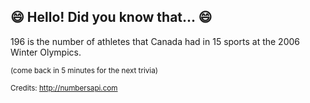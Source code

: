 ## 😄 Hello! Did you know that... 😄
196 is the number of athletes that Canada had in 15 sports at the 2006 Winter Olympics.

<sup>(come back in 5 minutes for the next trivia)</sup>


<sup>Credits: http://numbersapi.com</sup>
